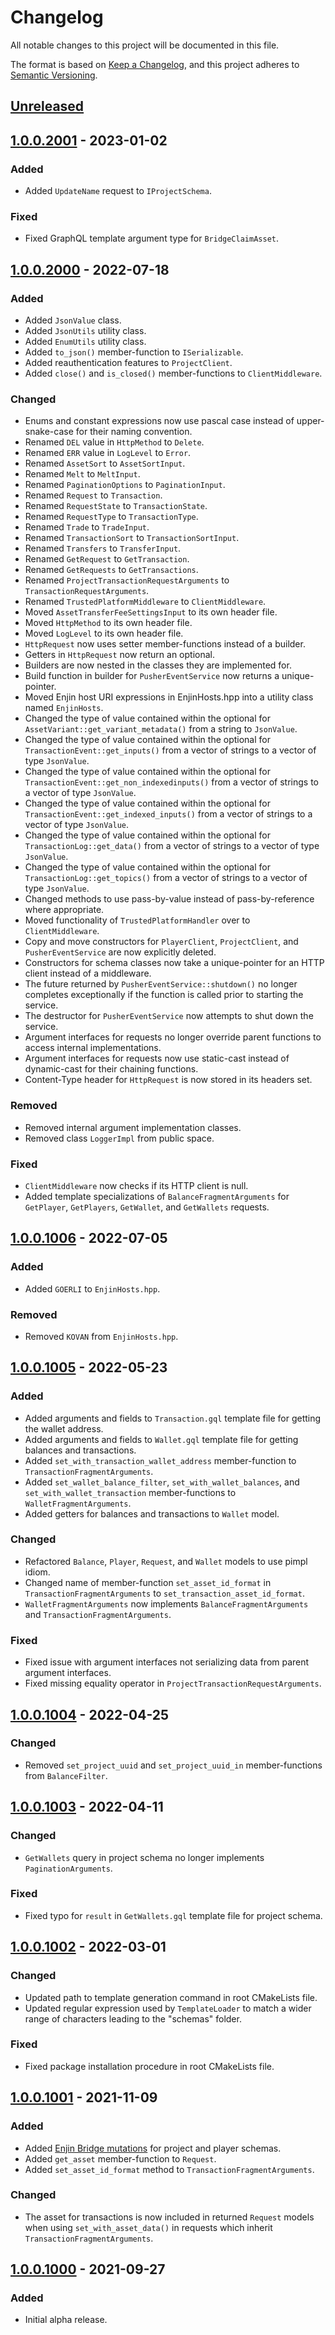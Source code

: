 # Changelog

All notable changes to this project will be documented in this file.

The format is based on [Keep a Changelog](https://keepachangelog.com/en/1.0.0/), and this project adheres to
[Semantic Versioning](https://semver.org/spec/v2.0.0.html).

## [Unreleased]

## [1.0.0.2001] - 2023-01-02

### Added

- Added `UpdateName` request to `IProjectSchema`.

### Fixed

- Fixed GraphQL template argument type for `BridgeClaimAsset`.

## [1.0.0.2000] - 2022-07-18

### Added

- Added `JsonValue` class.
- Added `JsonUtils` utility class.
- Added `EnumUtils` utility class.
- Added `to_json()` member-function to `ISerializable`.
- Added reauthentication features to `ProjectClient`.
- Added `close()` and `is_closed()` member-functions to `ClientMiddleware`.

### Changed

- Enums and constant expressions now use pascal case instead of upper-snake-case for their naming convention.
- Renamed `DEL` value in `HttpMethod` to `Delete`.
- Renamed `ERR` value in `LogLevel` to `Error`.
- Renamed `AssetSort` to `AssetSortInput`.
- Renamed `Melt` to `MeltInput`.
- Renamed `PaginationOptions` to `PaginationInput`.
- Renamed `Request` to `Transaction`.
- Renamed `RequestState` to `TransactionState`.
- Renamed `RequestType` to `TransactionType`.
- Renamed `Trade` to `TradeInput`.
- Renamed `TransactionSort` to `TransactionSortInput`.
- Renamed `Transfers` to `TransferInput`.
- Renamed `GetRequest` to `GetTransaction`.
- Renamed `GetRequests` to `GetTransactions`.
- Renamed `ProjectTransactionRequestArguments` to `TransactionRequestArguments`.
- Renamed `TrustedPlatformMiddleware` to `ClientMiddleware`.
- Moved `AssetTransferFeeSettingsInput` to its own header file.
- Moved `HttpMethod` to its own header file.
- Moved `LogLevel` to its own header file.
- `HttpRequest` now uses setter member-functions instead of a builder.
- Getters in `HttpRequest` now return an optional.
- Builders are now nested in the classes they are implemented for.
- Build function in builder for `PusherEventService` now returns a unique-pointer.
- Moved Enjin host URI expressions in EnjinHosts.hpp into a utility class named `EnjinHosts`.
- Changed the type of value contained within the optional for `AssetVariant::get_variant_metadata()` from a string
  to `JsonValue`.
- Changed the type of value contained within the optional for `TransactionEvent::get_inputs()` from a vector of strings
  to a vector of type `JsonValue`.
- Changed the type of value contained within the optional for `TransactionEvent::get_non_indexedinputs()` from a vector
  of strings to a vector of type `JsonValue`.
- Changed the type of value contained within the optional for `TransactionEvent::get_indexed_inputs()` from a vector of
  strings to a vector of type `JsonValue`.
- Changed the type of value contained within the optional for `TransactionLog::get_data()` from a vector of strings to a
  vector of type `JsonValue`.
- Changed the type of value contained within the optional for `TransactionLog::get_topics()` from a vector of strings to
  a vector of type `JsonValue`.
- Changed methods to use pass-by-value instead of pass-by-reference where appropriate.
- Moved functionality of `TrustedPlatformHandler` over to `ClientMiddleware`.
- Copy and move constructors for `PlayerClient`, `ProjectClient`, and `PusherEventService` are now explicitly deleted.
- Constructors for schema classes now take a unique-pointer for an HTTP client instead of a middleware.
- The future returned by `PusherEventService::shutdown()` no longer completes exceptionally if the function is called
  prior to starting the service.
- The destructor for `PusherEventService` now attempts to shut down the service.
- Argument interfaces for requests no longer override parent functions to access internal implementations.
- Argument interfaces for requests now use static-cast instead of dynamic-cast for their chaining functions.
- Content-Type header for `HttpRequest` is now stored in its headers set.

### Removed

- Removed internal argument implementation classes.
- Removed class `LoggerImpl` from public space.

### Fixed

- `ClientMiddleware` now checks if its HTTP client is null.
- Added template specializations of `BalanceFragmentArguments` for `GetPlayer`, `GetPlayers`, `GetWallet`,
  and `GetWallets` requests.

## [1.0.0.1006] - 2022-07-05

### Added

- Added `GOERLI` to `EnjinHosts.hpp`.

### Removed

- Removed `KOVAN` from `EnjinHosts.hpp`.

## [1.0.0.1005] - 2022-05-23

### Added

- Added arguments and fields to `Transaction.gql` template file for getting the wallet address.
- Added arguments and fields to `Wallet.gql` template file for getting balances and transactions.
- Added `set_with_transaction_wallet_address` member-function to `TransactionFragmentArguments`.
- Added `set_wallet_balance_filter`, `set_with_wallet_balances`, and `set_with_wallet_transaction` member-functions
  to `WalletFragmentArguments`.
- Added getters for balances and transactions to `Wallet` model.

### Changed

- Refactored `Balance`, `Player`, `Request`, and `Wallet` models to use pimpl idiom.
- Changed name of member-function `set_asset_id_format` in `TransactionFragmentArguments`
  to `set_transaction_asset_id_format`.
- `WalletFragmentArguments` now implements `BalanceFragmentArguments` and `TransactionFragmentArguments`.

### Fixed

- Fixed issue with argument interfaces not serializing data from parent argument interfaces.
- Fixed missing equality operator in `ProjectTransactionRequestArguments`.

## [1.0.0.1004] - 2022-04-25

### Changed

- Removed `set_project_uuid` and `set_project_uuid_in` member-functions from `BalanceFilter`.

## [1.0.0.1003] - 2022-04-11

### Changed

- `GetWallets` query in project schema no longer implements `PaginationArguments`.

### Fixed

- Fixed typo for `result` in `GetWallets.gql` template file for project schema.

## [1.0.0.1002] - 2022-03-01

### Changed

- Updated path to template generation command in root CMakeLists file.
- Updated regular expression used by `TemplateLoader` to match a wider range of characters leading to the "schemas"
  folder.

### Fixed

- Fixed package installation procedure in root CMakeLists file.

## [1.0.0.1001] - 2021-11-09

### Added

- Added [Enjin Bridge mutations](https://docs.enjin.io/enjin-api/sending-and-receiving-requests/enjin-bridge) for
  project and player schemas.
- Added `get_asset` member-function to `Request`.
- Added `set_asset_id_format` method to `TransactionFragmentArguments`.

### Changed

- The asset for transactions is now included in returned `Request` models when using `set_with_asset_data()` in requests
  which inherit `TransactionFragmentArguments`.

## [1.0.0.1000] - 2021-09-27

### Added

- Initial alpha release.

[Unreleased]: https://github.com/enjin/enjin-cpp-sdk/compare/1.0.0.2001...HEAD

[1.0.0.2001]: https://github.com/enjin/enjin-cpp-sdk/compare/1.0.0.2000...1.0.0.2001

[1.0.0.2000]: https://github.com/enjin/enjin-cpp-sdk/compare/1.0.0.1006...1.0.0.2000

[1.0.0.1006]: https://github.com/enjin/enjin-cpp-sdk/compare/1.0.0.1005...1.0.0.1006

[1.0.0.1005]: https://github.com/enjin/enjin-cpp-sdk/compare/1.0.0.1004...1.0.0.1005

[1.0.0.1004]: https://github.com/enjin/enjin-cpp-sdk/compare/1.0.0.1003...1.0.0.1004

[1.0.0.1003]: https://github.com/enjin/enjin-cpp-sdk/compare/1.0.0.1002...1.0.0.1003

[1.0.0.1002]: https://github.com/enjin/enjin-cpp-sdk/compare/1.0.0.1001...1.0.0.1002

[1.0.0.1001]: https://github.com/enjin/enjin-cpp-sdk/compare/1.0.0.1000...1.0.0.1001

[1.0.0.1000]: https://github.com/enjin/enjin-cpp-sdk/releases/tag/1.0.0.1000